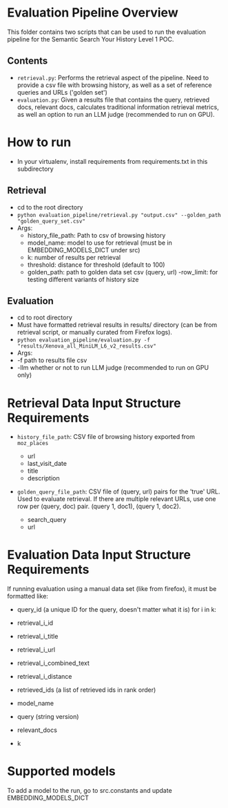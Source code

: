 # Evaluation Pipeline Overview
This folder contains two scripts that can be used to run the evaluation pipeline for the Semantic Search Your History Level 1 POC.


## Contents
- `retrieval.py`: Performs the retrieval aspect of the pipeline. Need to provide a csv file with browsing history, as well as a set of reference queries and URLs ('golden set')
- `evaluation.py`: Given a results file that contains the query, retrieved docs, relevant docs, calculates traditional information retrieval metrics, as well an option to run an LLM judge (recommended to run on GPU).

# How to run
- In your virtualenv, install requirements from requirements.txt in this subdirectory

## Retrieval
- cd to the root directory
- `python evaluation_pipeline/retrieval.py "output.csv" --golden_path "golden_query_set.csv"`
- Args:
    - history_file_path: Path to csv of browsing history
    - model_name: model to use for retrieval (must be in EMBEDDING_MODELS_DICT under src)
    - k: number of results per retrieval
    - threshold: distance for threshold (default to 100)
    - golden_path: path to golden data set csv (query, url)
    -row_limit: for testing different variants of history size

## Evaluation
- cd to root directory
- Must have formatted retrieval results in results/ directory (can be from retrieval script, or manually curated from Firefox logs).
- `python evaluation_pipeline/evaluation.py -f "results/Xenova_all_MiniLM_L6_v2_results.csv"`
- Args:
 - -f path to results file csv
 - -llm whether or not to run LLM judge (recommended to run on GPU only)

# Retrieval Data Input Structure Requirements
- `history_file_path`: CSV file of browsing history exported from `moz_places`
    - url
    - last_visit_date
    - title
    - description

- `golden_query_file_path`: CSV file of (query, url) pairs for the 'true' URL. Used to evaluate retrieval.  If there are multiple relevant URLs, use one row per (query, doc) pair. (query 1, doc1), (query 1, doc2).
    - search_query
    - url


# Evaluation Data Input Structure Requirements
If running evaluation using a manual data set (like from firefox), it must be formatted like:
- query_id (a unique ID for the query, doesn't matter what it is)
for i in k:
- retrieval_i_id
- retrieval_i_title
- retrieval_i_url
- retrieval_i_combined_text
- retrieval_i_distance
- retrieved_ids (a list of retrieved ids in rank order)

- model_name
- query (string version)
- relevant_docs
- k


# Supported models
To add a model to the run, go to src.constants and update EMBEDDING_MODELS_DICT